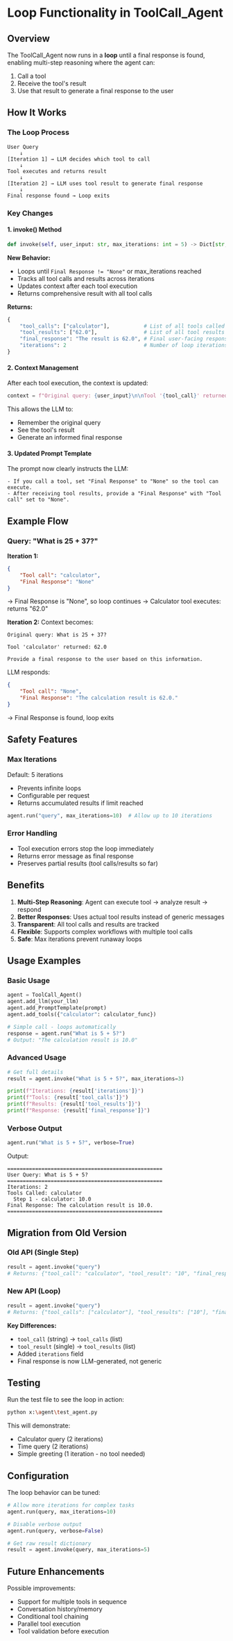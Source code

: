# Loop Functionality in ToolCall_Agent

## Overview

The ToolCall_Agent now runs in a **loop** until a final response is found, enabling multi-step reasoning where the agent can:
1. Call a tool
2. Receive the tool's result
3. Use that result to generate a final response to the user

## How It Works

### The Loop Process

```
User Query
    ↓
[Iteration 1] → LLM decides which tool to call
    ↓
Tool executes and returns result
    ↓
[Iteration 2] → LLM uses tool result to generate final response
    ↓
Final response found → Loop exits
```

### Key Changes

#### 1. **invoke() Method**
```python
def invoke(self, user_input: str, max_iterations: int = 5) -> Dict[str, Any]
```

**New Behavior:**
- Loops until `Final Response != "None"` or max_iterations reached
- Tracks all tool calls and results across iterations
- Updates context after each tool execution
- Returns comprehensive result with all tool calls

**Returns:**
```python
{
    "tool_calls": ["calculator"],           # List of all tools called
    "tool_results": ["62.0"],               # List of all tool results
    "final_response": "The result is 62.0", # Final user-facing response
    "iterations": 2                         # Number of loop iterations
}
```

#### 2. **Context Management**

After each tool execution, the context is updated:
```python
context = f"Original query: {user_input}\n\nTool '{tool_call}' returned: {tool_result}\n\nProvide a final response to the user based on this information."
```

This allows the LLM to:
- Remember the original query
- See the tool's result
- Generate an informed final response

#### 3. **Updated Prompt Template**

The prompt now clearly instructs the LLM:
```
- If you call a tool, set "Final Response" to "None" so the tool can execute.
- After receiving tool results, provide a "Final Response" with "Tool call" set to "None".
```

## Example Flow

### Query: "What is 25 + 37?"

**Iteration 1:**
```json
{
    "Tool call": "calculator",
    "Final Response": "None"
}
```
→ Final Response is "None", so loop continues
→ Calculator tool executes: returns "62.0"

**Iteration 2:**
Context becomes:
```
Original query: What is 25 + 37?

Tool 'calculator' returned: 62.0

Provide a final response to the user based on this information.
```

LLM responds:
```json
{
    "Tool call": "None",
    "Final Response": "The calculation result is 62.0."
}
```
→ Final Response is found, loop exits

## Safety Features

### Max Iterations
Default: 5 iterations
- Prevents infinite loops
- Configurable per request
- Returns accumulated results if limit reached

```python
agent.run("query", max_iterations=10)  # Allow up to 10 iterations
```

### Error Handling
- Tool execution errors stop the loop immediately
- Returns error message as final response
- Preserves partial results (tool calls/results so far)

## Benefits

1. **Multi-Step Reasoning**: Agent can execute tool → analyze result → respond
2. **Better Responses**: Uses actual tool results instead of generic messages
3. **Transparent**: All tool calls and results are tracked
4. **Flexible**: Supports complex workflows with multiple tool calls
5. **Safe**: Max iterations prevent runaway loops

## Usage Examples

### Basic Usage
```python
agent = ToolCall_Agent()
agent.add_llm(your_llm)
agent.add_PromptTemplate(prompt)
agent.add_tools({"calculator": calculator_func})

# Simple call - loops automatically
response = agent.run("What is 5 + 5?")
# Output: "The calculation result is 10.0"
```

### Advanced Usage
```python
# Get full details
result = agent.invoke("What is 5 + 5?", max_iterations=3)

print(f"Iterations: {result['iterations']}")
print(f"Tools: {result['tool_calls']}")
print(f"Results: {result['tool_results']}")
print(f"Response: {result['final_response']}")
```

### Verbose Output
```python
agent.run("What is 5 + 5?", verbose=True)
```

Output:
```
==================================================
User Query: What is 5 + 5?
==================================================
Iterations: 2
Tools Called: calculator
  Step 1 - calculator: 10.0
Final Response: The calculation result is 10.0.
==================================================
```

## Migration from Old Version

### Old API (Single Step)
```python
result = agent.invoke("query")
# Returns: {"tool_call": "calculator", "tool_result": "10", "final_response": "Tool executed successfully. Result: 10"}
```

### New API (Loop)
```python
result = agent.invoke("query")
# Returns: {"tool_calls": ["calculator"], "tool_results": ["10"], "final_response": "The result is 10", "iterations": 2}
```

**Key Differences:**
- `tool_call` (string) → `tool_calls` (list)
- `tool_result` (single) → `tool_results` (list)
- Added `iterations` field
- Final response is now LLM-generated, not generic

## Testing

Run the test file to see the loop in action:
```bash
python x:\agent\test_agent.py
```

This will demonstrate:
- Calculator query (2 iterations)
- Time query (2 iterations)  
- Simple greeting (1 iteration - no tool needed)

## Configuration

The loop behavior can be tuned:

```python
# Allow more iterations for complex tasks
agent.run(query, max_iterations=10)

# Disable verbose output
agent.run(query, verbose=False)

# Get raw result dictionary
result = agent.invoke(query, max_iterations=5)
```

## Future Enhancements

Possible improvements:
- Support for multiple tools in sequence
- Conversation history/memory
- Conditional tool chaining
- Parallel tool execution
- Tool validation before execution
